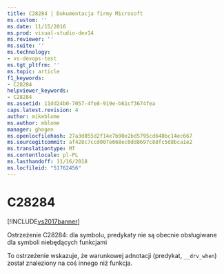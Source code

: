 ```yaml
---
title: C28284 | Dokumentacja firmy Microsoft
ms.custom: ''
ms.date: 11/15/2016
ms.prod: visual-studio-dev14
ms.reviewer: ''
ms.suite: ''
ms.technology:
- vs-devops-test
ms.tgt_pltfrm: ''
ms.topic: article
f1_keywords:
- C28284
helpviewer_keywords:
- C28284
ms.assetid: 11dd24b0-7057-4fe8-919e-b61cf3674fea
caps.latest.revision: 4
author: mikeblome
ms.author: mblome
manager: ghogen
ms.openlocfilehash: 27a3d855d2f14e7b90e2bd5795cd648bc14ec667
ms.sourcegitcommit: af428c7ccd007e668ec0dd8697c88fc5d8bca1e2
ms.translationtype: MT
ms.contentlocale: pl-PL
ms.lasthandoff: 11/16/2018
ms.locfileid: "51762456"
---
```

# <a name="c28284"></a>C28284
[!INCLUDE[vs2017banner](../includes/vs2017banner.md)]

Ostrzeżenie C28284: dla symbolu, predykaty nie są obecnie obsługiwane dla symboli niebędących funkcjami  
  
 To ostrzeżenie wskazuje, że warunkowej adnotacji (predykat, `__drv_when`) został znaleziony na coś innego niż funkcja.



